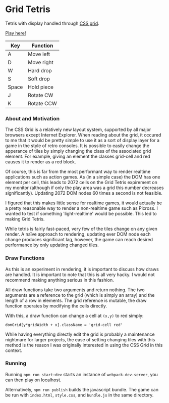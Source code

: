 # Grid Tetris
Tetris with display handled through [CSS grid](https://developer.mozilla.org/en-US/docs/Web/CSS/CSS_Grid_Layout).

[Play here!](https://nickgirardo.github.io/grid-tetris/)

Key|Function
---|--------
A| Move left
D| Move right
W| Hard drop
S| Soft drop
Space| Hold piece
J| Rotate CW
K| Rotate CCW

### About and Motivation

The CSS Grid is a relatively new layout system, supported by all major browsers except Internet Explorer.
When reading about the grid, it occured to me that it would be pretty simple to use it as a sort of display layer for a game in the style of retro consoles.
It is possible to easily change the apperance of tiles by simply changing the class of the associated grid element.
For example, giving an element the classes grid-cell and red causes it to render as a red block.

Of course, this is far from the most performant way to render realtime applications such as action games.
As (in a simple case) the DOM has one element per cell, this leads to 2072 cells on the Grid Tetris expirement on my monitor (although if only the play area was a grid this number decreases significantly).
Updating 2072 DOM nodes 60 times a second is not feasible.

I figured that this makes little sense for realtime games, it would actually be a pretty reasonable way to render a non-realtime game such as Picross.
I wanted to test if something 'light-realtime' would be possible.  This led to making Grid Tetris.

While tetris is fairly fast-paced, very few of the tiles change on any given render.
A naïve approach to rendering, updating ever DOM node each change produces significant lag, however, the game can reach desired performance by only updating changed tiles.

### Draw Functions
As this is an experiment in rendering, it is important to discuss how draws are handled.
It is important to note that this is all very hacky.
I would not recommend making anything serious in this fashion.

All draw functions take two arguments and return nothing.
The two arguments are a reference to the grid (which is simply an array) and the length of a row in elements.
The grid reference is mutable, the draw function operates by modifying the cells directly.

With this, a draw function can change a cell at `(x,y)` to red simply:

`domGrid[y*gridWidth + x].className = 'grid-cell red'`

While having everything directly edit the grid is probably a maintenance nightmare for larger projects, the ease of setting changing tiles with this method is the reason I was originally interested in using the CSS Grid in this context.

### Running
Running `npm run start:dev` starts an instance of `webpack-dev-server`, you can then play on localhost.

Alternatively, `npm run publish` builds the javascript bundle.  The game can be run with `index.html`, `style.css`, and `bundle.js` in the same directory.

